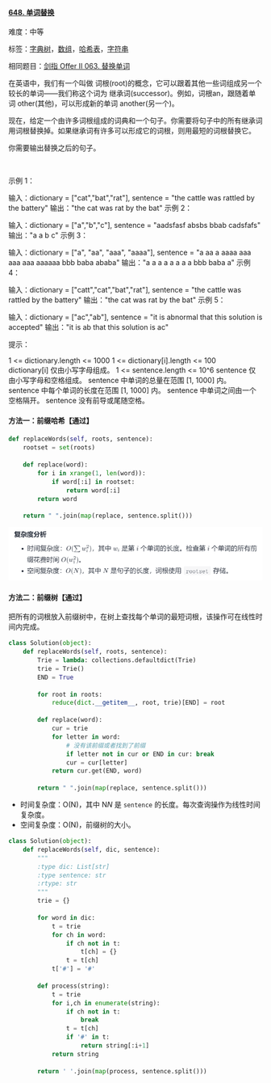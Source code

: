 #### [648. 单词替换](https://leetcode-cn.com/problems/replace-words/)

难度：中等

标签：[字典树](../原理/字典树.md)，[数组](../原理/数组.md)，[哈希表](../原理/哈希表.md)，[字符串](../原理/字符串.md)

相同题目：[剑指 Offer II 063. 替换单词](https://leetcode-cn.com/problems/UhWRSj/)

在英语中，我们有一个叫做 词根(root)的概念，它可以跟着其他一些词组成另一个较长的单词——我们称这个词为 继承词(successor)。例如，词根an，跟随着单词 other(其他)，可以形成新的单词 another(另一个)。

现在，给定一个由许多词根组成的词典和一个句子。你需要将句子中的所有继承词用词根替换掉。如果继承词有许多可以形成它的词根，则用最短的词根替换它。

你需要输出替换之后的句子。

 

示例 1：

输入：dictionary = ["cat","bat","rat"], sentence = "the cattle was rattled by the battery"
输出："the cat was rat by the bat"
示例 2：

输入：dictionary = ["a","b","c"], sentence = "aadsfasf absbs bbab cadsfafs"
输出："a a b c"
示例 3：

输入：dictionary = ["a", "aa", "aaa", "aaaa"], sentence = "a aa a aaaa aaa aaa aaa aaaaaa bbb baba ababa"
输出："a a a a a a a a bbb baba a"
示例 4：

输入：dictionary = ["catt","cat","bat","rat"], sentence = "the cattle was rattled by the battery"
输出："the cat was rat by the bat"
示例 5：

输入：dictionary = ["ac","ab"], sentence = "it is abnormal that this solution is accepted"
输出："it is ab that this solution is ac"


提示：

1 <= dictionary.length <= 1000
1 <= dictionary[i].length <= 100
dictionary[i] 仅由小写字母组成。
1 <= sentence.length <= 10^6
sentence 仅由小写字母和空格组成。
sentence 中单词的总量在范围 [1, 1000] 内。
sentence 中每个单词的长度在范围 [1, 1000] 内。
sentence 中单词之间由一个空格隔开。
sentence 没有前导或尾随空格。

#### 方法一：前缀哈希【通过】

```python
def replaceWords(self, roots, sentence):
    rootset = set(roots)

    def replace(word):
        for i in xrange(1, len(word)):
            if word[:i] in rootset:
                return word[:i]
        return word

    return " ".join(map(replace, sentence.split()))
```

![image-20210904113932118](img/image-20210904113932118.png)

#### 方法二：前缀树【通过】

把所有的词根放入前缀树中，在树上查找每个单词的最短词根，该操作可在线性时间内完成。

```python
class Solution(object):
    def replaceWords(self, roots, sentence):
        Trie = lambda: collections.defaultdict(Trie)
        trie = Trie()
        END = True

        for root in roots:
            reduce(dict.__getitem__, root, trie)[END] = root

        def replace(word):
            cur = trie
            for letter in word:
                # 没有该前缀或者找到了前缀
                if letter not in cur or END in cur: break
                cur = cur[letter]
            return cur.get(END, word)

        return " ".join(map(replace, sentence.split()))
```

- 时间复杂度：O(N)，其中 N*N* 是 `sentence` 的长度。每次查询操作为线性时间复杂度。
- 空间复杂度：O(N)，前缀树的大小。

```python
class Solution(object):
    def replaceWords(self, dic, sentence):
        """
        :type dic: List[str]
        :type sentence: str
        :rtype: str
        """
        trie = {}
        
        for word in dic:
            t = trie
            for ch in word:
                if ch not in t:
                    t[ch] = {}
                t = t[ch]
            t['#'] = '#'
        
        def process(string):
            t = trie
            for i,ch in enumerate(string):
                if ch not in t:
                    break
                t = t[ch]
                if '#' in t:
                    return string[:i+1]
            return string
        
        return ' '.join(map(process, sentence.split()))
```

